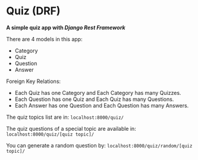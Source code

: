 # Quiz (DRF)

**A simple quiz app with _Django Rest Framework_**

There are 4 models in this app:
* Category
* Quiz
* Question
* Answer

Foreign Key Relations:
* Each Quiz has one Category and Each Category has many Quizzes.
* Each Question has one Quiz and Each Quiz has many Questions.
* Each Answer has one Question and Each Question has many Answers.

The quiz topics list are in:
`localhost:8000/quiz/`


The quiz questions of a special topic are available in:
`localhost:8000/quiz/[quiz topic]/`

You can generate a random question by:
`localhost:8000/quiz/random/[quiz topic]/`
